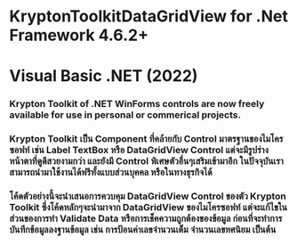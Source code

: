 # KryptonToolkitDataGridView for .Net Framework 4.6.2+
# Visual Basic .NET (2022)

### Krypton Toolkit of .NET WinForms controls are now freely available for use in personal or commerical projects.
### Krypton Toolkit เป็น Component ที่คล้ายกับ Control มาตรฐานของไมโครซอฟท์ เช่น Label TextBox หรือ DataGridView Control แต่จะมีรูปร่างหน้าตาที่ดูดีสวยงามกว่า และยังมี Control พิเศษตัวอื่นๆเสริมเข้ามาอีก ในปัจจุบันเราสามารถนำมาใช้งานได้ฟรีทั้งแบบส่วนบุคคล หรือในทางธุรกิจได้

### โค้ดตัวอย่างนี้จะนำเสนอการควบคุม DataGridView Control ของตัว Krypton Toolkit ซึ่งโค้ดหลักๆจะนำมาจาก DataGridView ของไมโครซอฟท์ แต่จะแก้ไขในส่วนของการทำ Validate Data หรือการเช็คความถูกต้องของข้อมูล ก่อนที่จะทำการบันทึกข้อมูลลงฐานข้อมูล เช่น การป้อนค่าเลขจำนวนเต็ม จำนวนเลขทศนิยม เป็นต้น
